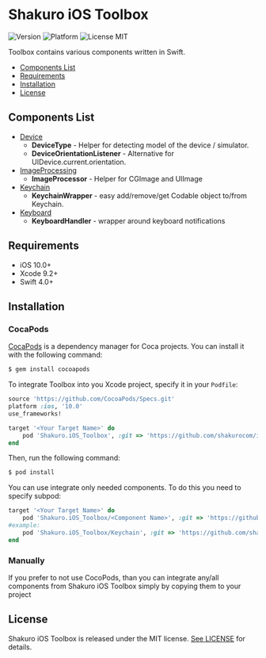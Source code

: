 # Shakuro iOS Toolbox 

![Version](https://img.shields.io/badge/version-0.5.4-blue.svg)
![Platform](https://img.shields.io/badge/platform-iOS-lightgrey.svg)
![License MIT](https://img.shields.io/badge/license-MIT-green.svg)

Toolbox contains various components written in Swift.

- [Components List](#components-list)
- [Requirements](#requirements)
- [Installation](#installation)
- [License](#license)

## Components List

- [Device](/Device/)
    - **DeviceType** - Helper for detecting model of the device / simulator.
    - **DeviceOrientationListener** - Alternative for UIDevice.current.orientation.
- [ImageProcessing](/ImageProcessing/)
    - **ImageProcessor** - Helper for CGImage and UIImage
- [Keychain](/Keychain/)
    - **KeychainWrapper** - easy add/remove/get Codable object to/from Keychain.
- [Keyboard](/Keyboard/)
    - **KeyboardHandler** - wrapper around keyboard notifications

## Requirements

- iOS 10.0+
- Xcode 9.2+
- Swift 4.0+

## Installation

### CocaPods

[CocaPods](http://cocapods.org) is a dependency manager for Coca projects. You can install it with the following command:

```bash
$ gem install cocoapods
```

To integrate Toolbox into you Xcode project, specify it in your `Podfile`:

```ruby
source 'https://github.com/CocoaPods/Specs.git'
platform :ios, '10.0'
use_frameworks!

target '<Your Target Name>' do
    pod 'Shakuro.iOS_Toolbox', :git => 'https://github.com/shakurocom/iOS_Toolbox', :tag => '0.5.4'
end
```

Then, run the following command:

```bash
$ pod install
```

You can use integrate only needed components. To do this you need to specify subpod:

```ruby
target '<Your Target Name>' do
    pod 'Shakuro.iOS_Toolbox/<Component Name>', :git => 'https://github.com/shakurocom/iOS_Toolbox', :tag => '0.5.4'
#example:
    pod 'Shakuro.iOS_Toolbox/Keychain', :git => 'https://github.com/shakurocom/iOS_Toolbox', :tag => '0.5.4'
end
```

### Manually

If you prefer to not use CocoPods, than you can integrate any/all components from Shakuro iOS Toolbox simply by copying them to your project

## License

Shakuro iOS Toolbox is released under the MIT license. [See LICENSE](https://github.com/shakurocom/iOS_Toolbox/blob/master/LICENSE) for details.
